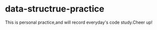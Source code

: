 # data-structrue-practice
This is personal practice,and will record everyday's code study.Cheer up!
